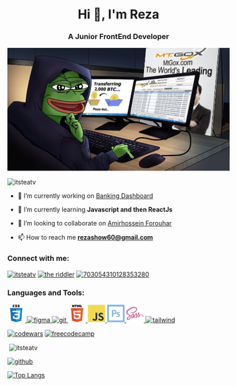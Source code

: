<h1 align="center">Hi 👋, I'm Reza</h1>
<h3 align="center">A Junior FrontEnd Developer</h3>

<img src="https://github.com/itsteatv/itsteatv/blob/main/banner-image.jpg">


<p align="left"> <img src="https://komarev.com/ghpvc/?username=itsteatv&label=Profile%20views&color=0e75b6&style=flat" alt="itsteatv" /> </p>

- 🔭 I’m currently working on [Banking Dashboard](https://final-banking-dashboard.netlify.app/)

- 🌱 I’m currently learning **Javascript and then ReactJs**

- 👯 I’m looking to collaborate on [Amirhossein Forouhar](https://github.com/amirhosseinforouhar)

- 📫 How to reach me **rezashow60@gmail.com**

<h3 align="left">Connect with me:</h3>
<p align="left">
<a href="https://instagram.com/itsteatv" target="blank"><img align="center" src="https://raw.githubusercontent.com/rahuldkjain/github-profile-readme-generator/master/src/images/icons/Social/instagram.svg" alt="itsteatv" height="30" width="40" /></a>
<a href="https://www.youtube.com/c/the riddler" target="blank"><img align="center" src="https://raw.githubusercontent.com/rahuldkjain/github-profile-readme-generator/master/src/images/icons/Social/youtube.svg" alt="the riddler" height="30" width="40" /></a>
<a href="https://discord.gg/703054310128353280" target="blank"><img align="center" src="https://raw.githubusercontent.com/rahuldkjain/github-profile-readme-generator/master/src/images/icons/Social/discord.svg" alt="703054310128353280" height="30" width="40" /></a>
</p>

<h3 align="left">Languages and Tools:</h3>
<p align="left"> <a href="https://www.w3schools.com/css/" target="_blank" rel="noreferrer"> <img src="https://raw.githubusercontent.com/devicons/devicon/master/icons/css3/css3-original-wordmark.svg" alt="css3" width="40" height="40"/> </a> <a href="https://www.figma.com/" target="_blank" rel="noreferrer"> <img src="https://www.vectorlogo.zone/logos/figma/figma-icon.svg" alt="figma" width="40" height="40"/> </a> <a href="https://git-scm.com/" target="_blank" rel="noreferrer"> <img src="https://www.vectorlogo.zone/logos/git-scm/git-scm-icon.svg" alt="git" width="40" height="40"/> </a> <a href="https://www.w3.org/html/" target="_blank" rel="noreferrer"> <img src="https://raw.githubusercontent.com/devicons/devicon/master/icons/html5/html5-original-wordmark.svg" alt="html5" width="40" height="40"/> </a> <a href="https://developer.mozilla.org/en-US/docs/Web/JavaScript" target="_blank" rel="noreferrer"> <img src="https://raw.githubusercontent.com/devicons/devicon/master/icons/javascript/javascript-original.svg" alt="javascript" width="40" height="40"/> </a> <a href="https://www.photoshop.com/en" target="_blank" rel="noreferrer"> <img src="https://raw.githubusercontent.com/devicons/devicon/master/icons/photoshop/photoshop-line.svg" alt="photoshop" width="40" height="40"/> </a> <a href="https://sass-lang.com" target="_blank" rel="noreferrer"> <img src="https://raw.githubusercontent.com/devicons/devicon/master/icons/sass/sass-original.svg" alt="sass" width="40" height="40"/> </a> <a href="https://tailwindcss.com/" target="_blank" rel="noreferrer"> <img src="https://www.vectorlogo.zone/logos/tailwindcss/tailwindcss-icon.svg" alt="tailwind" width="40" height="40"/> </a> </p>




  [<img src='https://cdn.jsdelivr.net/npm/simple-icons@3.0.1/icons/codewars.svg' alt='codewars' height='40'>](https://www.codewars.com/users/SirusPedaret)  [<img src='https://cdn.jsdelivr.net/npm/simple-icons@3.0.1/icons/freecodecamp.svg' alt='freecodecamp' height='40'>](https://www.freecodecamp.org/itsteatv)  



<p>&nbsp;<img align="center" src="https://github-readme-stats.vercel.app/api?username=itsteatv&show_icons=true&locale=en" alt="itsteatv" /></p>


[<img src='https://cdn.jsdelivr.net/npm/simple-icons@3.0.1/icons/github.svg' alt='github' height='40'>](https://github.com/itsteatv)  

[![Top Langs](https://github-readme-stats.vercel.app/api/top-langs/?username=itsteatv)](https://github.com/anuraghazra/github-readme-stats)

